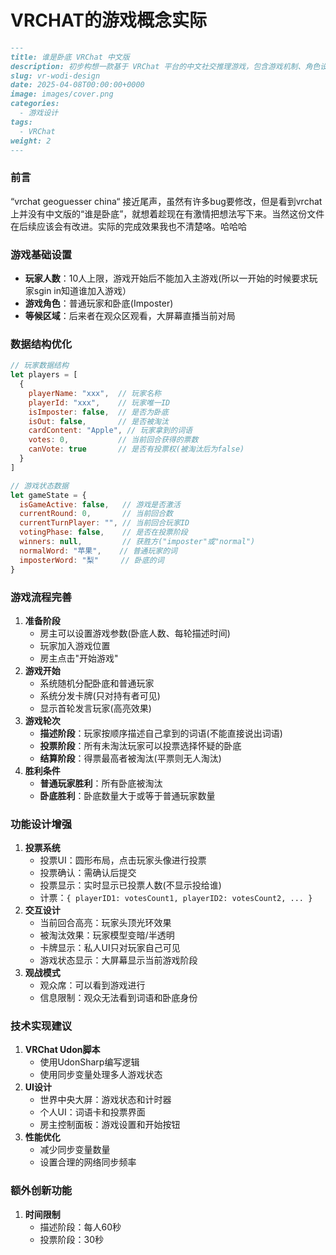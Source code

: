 # VRCHAT的游戏概念实际

```markdown
---
title: 谁是卧底 VRChat 中文版
description: 初步构想一款基于 VRChat 平台的中文社交推理游戏，包含游戏机制、角色设计、UI、技术结构等规划。
slug: vr-wodi-design
date: 2025-04-08T00:00:00+0000
image: images/cover.png
categories:
  - 游戏设计
tags:
  - VRChat
weight: 2
---
```

### 前言

“vrchat geoguesser china“ 接近尾声，虽然有许多bug要修改，但是看到vrchat上并没有中文版的“谁是卧底”，就想着趁现在有激情把想法写下来。当然这份文件在后续应该会有改进。实际的完成效果我也不清楚咯。哈哈哈

### 游戏基础设置

- **玩家人数**：10人上限，游戏开始后不能加入主游戏(所以一开始的时候要求玩家sgin in知道谁加入游戏）
- **游戏角色**：普通玩家和卧底(Imposter)
- **等候区域**：后来者在观众区观看，大屏幕直播当前对局

### 数据结构优化

```jsx
// 玩家数据结构
let players = [
  {
    playerName: "xxx",  // 玩家名称
    playerId: "xxx",    // 玩家唯一ID
    isImposter: false,  // 是否为卧底
    isOut: false,       // 是否被淘汰
    cardContent: "Apple", // 玩家拿到的词语
    votes: 0,           // 当前回合获得的票数
    canVote: true       // 是否有投票权(被淘汰后为false)
  }
]

// 游戏状态数据
let gameState = {
  isGameActive: false,   // 游戏是否激活
  currentRound: 0,       // 当前回合数
  currentTurnPlayer: "", // 当前回合玩家ID
  votingPhase: false,    // 是否在投票阶段
  winners: null,         // 获胜方("imposter"或"normal")
  normalWord: "苹果",    // 普通玩家的词
  imposterWord: "梨"     // 卧底的词
}

```

### 游戏流程完善

1. **准备阶段**
    - 房主可以设置游戏参数(卧底人数、每轮描述时间)
    - 玩家加入游戏位置
    - 房主点击"开始游戏"
2. **游戏开始**
    - 系统随机分配卧底和普通玩家
    - 系统分发卡牌(只对持有者可见)
    - 显示首轮发言玩家(高亮效果)
3. **游戏轮次**
    - **描述阶段**：玩家按顺序描述自己拿到的词语(不能直接说出词语)
    - **投票阶段**：所有未淘汰玩家可以投票选择怀疑的卧底
    - **结算阶段**：得票最高者被淘汰(平票则无人淘汰)
4. **胜利条件**
    - **普通玩家胜利**：所有卧底被淘汰
    - **卧底胜利**：卧底数量大于或等于普通玩家数量

### 功能设计增强

1. **投票系统**
    - 投票UI：圆形布局，点击玩家头像进行投票
    - 投票确认：需确认后提交
    - 投票显示：实时显示已投票人数(不显示投给谁)
    - 计票：`{ playerID1: votesCount1, playerID2: votesCount2, ... }`
2. **交互设计**
    - 当前回合高亮：玩家头顶光环效果
    - 被淘汰效果：玩家模型变暗/半透明
    - 卡牌显示：私人UI只对玩家自己可见
    - 游戏状态显示：大屏幕显示当前游戏阶段
3. **观战模式**
    - 观众席：可以看到游戏进行
    - 信息限制：观众无法看到词语和卧底身份

### 技术实现建议

1. **VRChat Udon脚本**
    - 使用UdonSharp编写逻辑
    - 使用同步变量处理多人游戏状态
2. **UI设计**
    - 世界中央大屏：游戏状态和计时器
    - 个人UI：词语卡和投票界面
    - 房主控制面板：游戏设置和开始按钮
3. **性能优化**
    - 减少同步变量数量
    - 设置合理的网络同步频率

### 额外创新功能

1. **时间限制**
    - 描述阶段：每人60秒
    - 投票阶段：30秒